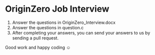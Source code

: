 # OriginZero Job Interview

1. Answer the questions in OriginZero_Interview.docx
2. Answer the questions in question.c
3. After completing your answers, you can send your answers to us by sending a pull request.

Good work and happy coding :relaxed:
